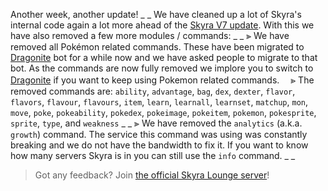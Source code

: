Another week, another update!
_ _
We have cleaned up a lot of Skyra's internal code again a lot more ahead of the [Skyra V7 update](https://skyra.notion.site/Skyra-v7-922ba06004654142a7b63347a92513a8). With this we have also removed a few more modules / commands:
_ _
⫸ We have removed all Pokémon related commands. These have been migrated to [Dragonite](https://discord.com/api/oauth2/authorize?client_id=931264626614763530&scope=bot+applications.commands&permissions=412317240320) bot for a while now and we have asked people to migrate to that bot. As the commands are now fully removed we implore you to switch to [Dragonite](https://discord.com/api/oauth2/authorize?client_id=931264626614763530&scope=bot+applications.commands&permissions=412317240320) if you want to keep using Pokemon related commands.
　⪢ The removed commands are: `ability`, `advantage`, `bag`, `dex`, `dexter`, `flavor`, `flavors`, `flavour`, `flavours`, `item`, `learn`, `learnall`, `learnset`, `matchup`, `mon`, `move`, `poke`, `pokeability`, `pokedex`, `pokeimage`, `pokeitem`, `pokemon`, `pokesprite`, `sprite`, `type`, and `weakness`
_ _
⫸ We have removed the `analytics` (a.k.a. `growth`) command. The service this command was using was constantly breaking and we do not have the bandwidth to fix it. If you want to know how many servers Skyra is in you can still use the `info` command.
_ _
> Got any feedback? Join [the official Skyra Lounge server](https://join.skyra.pw)!